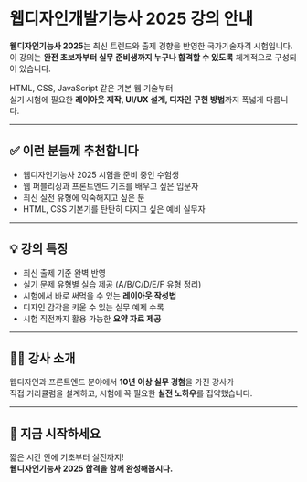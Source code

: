 # 웹디자인개발기능사 2025 강의 안내

**웹디자인기능사 2025**는 최신 트렌드와 출제 경향을 반영한 국가기술자격 시험입니다.  
이 강의는 **완전 초보자부터 실무 준비생까지 누구나 합격할 수 있도록** 체계적으로 구성되어 있습니다.

HTML, CSS, JavaScript 같은 기본 웹 기술부터  
실기 시험에 필요한 **레이아웃 제작, UI/UX 설계, 디자인 구현 방법**까지 폭넓게 다룹니다.

---

## ✅ 이런 분들께 추천합니다

- 웹디자인기능사 2025 시험을 준비 중인 수험생
- 웹 퍼블리싱과 프론트엔드 기초를 배우고 싶은 입문자
- 최신 실전 유형에 익숙해지고 싶은 분
- HTML, CSS 기본기를 탄탄히 다지고 싶은 예비 실무자

---

## 💡 강의 특징

- 최신 출제 기준 완벽 반영
- 실기 문제 유형별 실습 제공 (A/B/C/D/E/F 유형 정리)
- 시험에서 바로 써먹을 수 있는 **레이아웃 작성법**
- 디자인 감각을 키울 수 있는 실무 예제 수록
- 시험 직전까지 활용 가능한 **요약 자료 제공**

---

## 👨‍🏫 강사 소개

웹디자인과 프론트엔드 분야에서 **10년 이상 실무 경험**을 가진 강사가  
직접 커리큘럼을 설계하고, 시험에 꼭 필요한 **실전 노하우**를 집약했습니다.

---

## 🚀 지금 시작하세요

짧은 시간 안에 기초부터 실전까지!  
**웹디자인기능사 2025 합격을 함께 완성해봅시다.**
